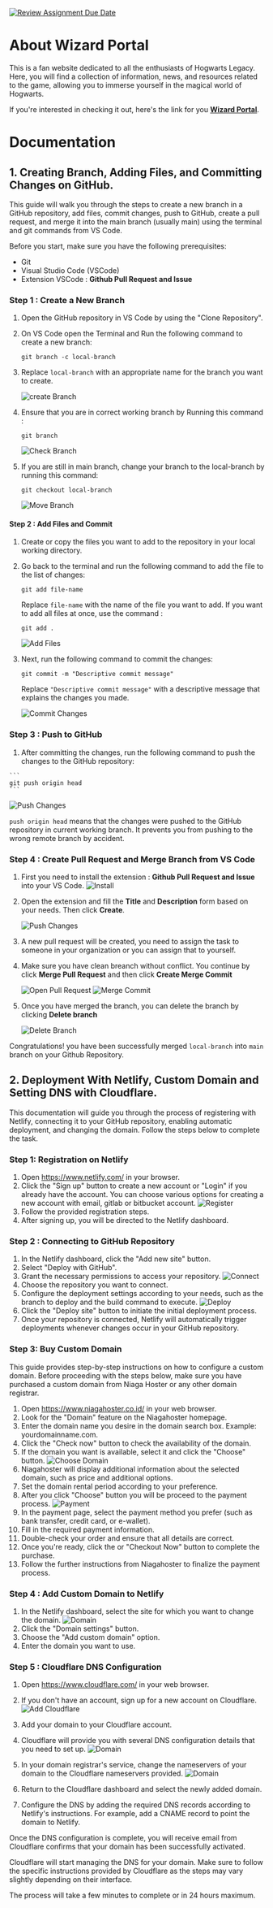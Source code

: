 [![Review Assignment Due Date](https://classroom.github.com/assets/deadline-readme-button-24ddc0f5d75046c5622901739e7c5dd533143b0c8e959d652212380cedb1ea36.svg)](https://classroom.github.com/a/isPhTOcA)

# **About Wizard Portal**
This is a fan website dedicated to all the enthusiasts of Hogwarts Legacy. Here, you will find a collection of information, news, and resources related to the game, allowing you to immerse yourself in the magical world of Hogwarts.

If you're interested in checking it out, here's the link for you
**[Wizard Portal](https://wizardportal.site)**.


# **Documentation**
## **1. Creating Branch, Adding Files, and Committing Changes on GitHub.**

This guide will walk you through the steps to create a new branch in a GitHub repository, add files, commit changes, push to GitHub, create a pull request, and merge it into the main branch (usually main) using the terminal and git commands from VS Code.

Before you start, make sure you have the following prerequisites:

- Git
- Visual Studio Code (VSCode)
- Extension VSCode : **Github Pull Request and Issue**

### **Step 1 : Create a New Branch**

1. Open the GitHub repository in VS Code by using the "Clone Repository".  
2.  On VS Code open the Terminal and Run the following command to create a new branch:
    ```
    git branch -c local-branch
    ```

3. Replace `local-branch` with an appropriate name for the branch you want to create.

    ![create Branch](/git-img/Artboard-1.png)


4. Ensure that you are in correct working branch by Running this command :
    ```
    git branch
    ```
    ![Check Branch](/git-img/Artboard-2.png)

5. If you are still in main branch, change your branch to the local-branch by running this command:
    ```
    git checkout local-branch
    ```
    ![Move Branch](/git-img/Artboard-3.png)

#### **Step 2 : Add Files and Commit**
 1. Create or copy the files you want to add to the repository in your local working directory.

2. Go back to the terminal and run the following command to add the file to the list of changes:
     ```
     git add file-name
     ```
     Replace `file-name` with the name of the file you want to add. If you want to add all files at once, use the command :
     ```
     git add .
     ```

     ![Add Files](/git-img/Artboard-4.png)

3. Next, run the following command to commit the changes:
     ```
     git commit -m "Descriptive commit message"
     ```
     Replace `"Descriptive commit message"` with a descriptive message that explains the changes you made.

     ![Commit Changes](/git-img/Artboard-6.png)

### **Step 3 : Push to GitHub**

1.   After committing the changes, run the following command to push the changes to the GitHub repository:

    ```
    git push origin head
    ```
![Push Changes](/git-img/Artboard-7.png)

`push origin head` means that the changes were pushed to the GitHub repository in current working branch.  It prevents you from pushing to the wrong remote branch by accident.

### **Step 4 : Create Pull Request and Merge Branch from VS Code**

1. First you need to install the extension : **Github Pull Request and Issue** into your VS Code.
    ![Install](/git-img/Artboard-8.png)

2. Open the extension and fill the **Title** and **Description** form based on your needs. Then click **Create**.

    ![Push Changes](/git-img/Artboard-9.png)

3. A new pull request will be created, you need to assign the task to someone in your organization or you can assign that to yourself.

4. Make sure you have clean breanch without conflict. You continue by click **Merge Pull Request** and then click **Create Merge Commit**

    ![Open Pull Request](/git-img/Artboard-10.png)
    ![Merge Commit](/git-img/Artboard-11.png)

5. Once you have merged the branch, you can delete the branch by clicking **Delete branch**

    ![Delete Branch](/git-img/Artboard-12.png)

Congratulations! you have been successfully merged `local-branch` into `main` branch on your Github Repository.

## **2. Deployment With Netlify, Custom Domain and Setting DNS with Cloudflare.**
This documentation will guide you through the process of registering with Netlify, connecting it to your GitHub repository, enabling automatic deployment, and changing the domain. Follow the steps below to complete the task.
### **Step 1: Registration on Netlify**
1. Open https://www.netlify.com/ in your browser.
2. Click the "Sign up" button to create a new account or "Login" if you already have the account. You can choose various options for creating a new account with email, gitlab or bitbucket account.
![Register](/git-img/netlify-1.png)
3. Follow the provided registration steps.
4. After signing up, you will be directed to the Netlify dashboard.

### **Step 2 : Connecting to GitHub Repository**
1. In the Netlify dashboard, click the "Add new site" button.
2. Select "Deploy with GitHub".
3. Grant the necessary permissions to access your repository.
    ![Connect](/git-img/netlify-2.png)
4. Choose the repository you want to connect.
5. Configure the deployment settings according to your needs, such as the branch to deploy and the build command to execute.
    ![Deploy](/git-img/netlify-3.png)
6. Click the "Deploy site" button to initiate the initial deployment process.
7. Once your repository is connected, Netlify will automatically trigger deployments whenever changes occur in your GitHub repository.

### **Step 3: Buy Custom Domain**
This guide provides step-by-step instructions on how to configure a custom domain. Before proceeding with the steps below, make sure you have purchased a custom domain from Niaga Hoster or any other domain registrar.

1. Open https://www.niagahoster.co.id/ in your web browser.
2. Look for the "Domain" feature on the Niagahoster homepage.
3. Enter the domain name you desire in the domain search box.
Example: yourdomainname.com.
4. Click the "Check now" button to check the availability of the domain.
5. If the domain you want is available, select it and click the "Choose" button.
    ![Choose Domain](/git-img/niaga-1.png)
6. Niagahoster will display additional information about the selected domain, such as price and additional options.
7. Set the domain rental period according to your preference.
8. After you click "Choose" button you will be proceed to the payment process.
     ![Payment](/git-img/niaga-2.png)
9. In the payment page, select the payment method you prefer (such as bank transfer, credit card, or e-wallet).
10. Fill in the required payment information.
11. Double-check your order and ensure that all details are correct.
12. Once you're ready, click the or "Checkout Now" button to complete the purchase.
13. Follow the further instructions from Niagahoster to finalize the payment process. 

### **Step 4 : Add Custom Domain to Netlify**
1. In the Netlify dashboard, select the site for which you want to change the domain.
    ![Domain](/git-img/netlify-4.png)
2. Click the "Domain settings" button.
3. Choose the "Add custom domain" option.
4. Enter the domain you want to use.

### **Step 5 : Cloudflare DNS Configuration**
1. Open https://www.cloudflare.com/ in your web browser.
2. If you don't have an account, sign up for a new account on Cloudflare.
    ![Add Cloudflare](/git-img/netlify-5.png)
3. Add your domain to your Cloudflare account.
4. Cloudflare will provide you with several DNS configuration details that you need to set up.
    ![Domain](/git-img/netlify-6.png)

5. In your domain registrar's service, change the nameservers of your domain to the Cloudflare nameservers provided.
    ![Domain](/git-img/netlify-7.png)
6. Return to the Cloudflare dashboard and select the newly added domain.
7. Configure the DNS by adding the required DNS records according to Netlify's instructions.
For example, add a CNAME record to point the domain to Netlify.

Once the DNS configuration is complete, you will receive email from Cloudflare confirms that your domain has been successfully activated.

Cloudflare will start managing the DNS for your domain. Make sure to follow the specific instructions provided by Cloudflare as the steps may vary slightly depending on their interface.

The process will take a few minutes to complete or in 24 hours maximum.
